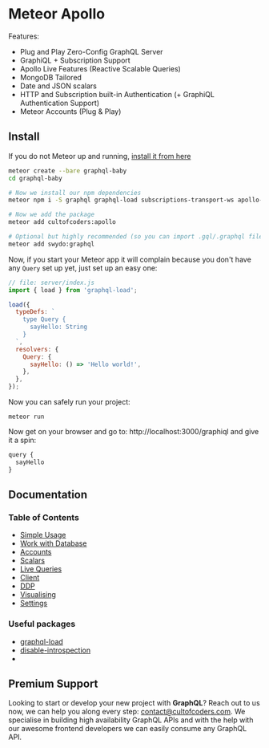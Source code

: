 # Meteor Apollo

Features:

* Plug and Play Zero-Config GraphQL Server
* GraphiQL + Subscription Support
* Apollo Live Features (Reactive Scalable Queries)
* MongoDB Tailored
* Date and JSON scalars
* HTTP and Subscription built-in Authentication (+ GraphiQL Authentication Support)
* Meteor Accounts (Plug & Play)

## Install

If you do not Meteor up and running, [install it from here](https://www.meteor.com/install)

```bash
meteor create --bare graphql-baby
cd graphql-baby

# Now we install our npm dependencies
meteor npm i -S graphql graphql-load subscriptions-transport-ws apollo-live-server apollo-live-client apollo-client apollo-cache-inmemory apollo-link apollo-link-http apollo-link-ws express apollo-server-express uuid graphql-subscriptions body-parser graphql-tools graphql-type-json

# Now we add the package
meteor add cultofcoders:apollo

# Optional but highly recommended (so you can import .gql/.graphql files)
meteor add swydo:graphql
```

Now, if you start your Meteor app it will complain because you don't have any `Query` set up yet, just set up an easy one:

```js
// file: server/index.js
import { load } from 'graphql-load';

load({
  typeDefs: `
    type Query {
      sayHello: String
    }
  `,
  resolvers: {
    Query: {
      sayHello: () => 'Hello world!',
    },
  },
});
```

Now you can safely run your project:

```
meteor run
```

Now get on your browser and go to: http://localhost:3000/graphiql and give it a spin:

```js
query {
  sayHello
}
```

## Documentation

### Table of Contents

* [Simple Usage](docs/sample.md)
* [Work with Database](docs/db.md)
* [Accounts](docs/accounts.md)
* [Scalars](docs/scalars.md)
* [Live Queries](docs/live_queries.md)
* [Client](docs/client.md)
* [DDP](docs/ddp.md)
* [Visualising](docs/visualising.md)
* [Settings](docs/settings.md)

### Useful packages

* [graphql-load](https://www.npmjs.com/package/graphql-load?activeTab=readme)
* [disable-introspection](https://github.com/helfer/graphql-disable-introspection)
*

## Premium Support

Looking to start or develop your new project with **GraphQL**? Reach out to us now, we can help you along every step: contact@cultofcoders.com. We specialise in building high availability GraphQL APIs and with the help with our awesome frontend developers we can easily consume any GraphQL API.
